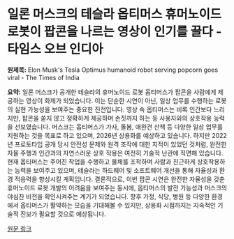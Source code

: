 # 일론 머스크의 테슬라 옵티머스 휴머노이드 로봇이 팝콘을 나르는 영상이 인기를 끌다 - 타임스 오브 인디아

**원제목:** Elon Musk's Tesla Optimus humanoid robot serving popcorn goes viral - The Times of India

**요약:** 일론 머스크가 공개한 테슬라의 휴머노이드 로봇 옵티머스가 팝콘을 사람에게 제공하는 영상이 화제가 되었습니다. 이는 단순한 시연이 아닌, 일상 업무를 수행하는 로봇의 실현 가능성을 보여주는 중요한 진전입니다.  영상 속 옵티머스는 비록 인간보다 느리지만, 팝콘을 쏟지 않고 정확하게 제공하며 손짓까지 하는 등 사용자와의 상호작용 능력을 선보였습니다. 머스크는 옵티머스가 가사, 돌봄, 애완견 산책 등 다양한 일상 업무를 지원하는 것을 목표로 하고 있으며, 2026년 상용화를 예상하고 있습니다.  하지만 2022년 프로토타입 공개 당시 안전성 문제와 원격 조작에 대한 지적이 있었던 것처럼, 완전한 자율 주행과 인간과의 자연스러운 상호 작용은 여전히 기술적 난관에 직면해 있습니다.  현재 옵티머스는 주어진 작업을 수행하고 물체를 조작하며 사람과 친근하게 상호작용하는 능력을 보여주고 있으며, 테슬라는 하드웨어 및 소프트웨어 개선을 통해 자율성과 환경 적응력을 향상시킬 계획입니다.  결론적으로, 이번 팝콘 시연은 완전한 자율성을 갖춘 휴머노이드 로봇 개발의 어려움을 보여주는 동시에, 옵티머스의 발전 가능성과 머스크의 야심찬 비전을 확인시켜주는 계기가 되었습니다.  향후 가정, 식당, 병원 등 다양한 환경에서 옵티머스가 활약하는 모습을 기대해볼 수 있지만, 상용화 시점까지는 지속적인 기술적 진보가 필요할 것으로 예상됩니다.

[원문 링크](https://timesofindia.indiatimes.com/technology/tech-news/elon-musks-tesla-optimus-humanoid-robot-serving-popcorn-goes-viral-says-this-will-become-normal-in-a-few-years/articleshow/122810959.cms)
